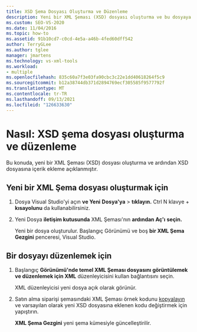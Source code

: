 ```yaml
---
title: XSD Şema Dosyası Oluşturma ve Düzenleme
description: Yeni bir XML Şeması (XSD) dosyası oluşturma ve bu dosyaya içerik ekleme hakkında bilgi Visual Studio.
ms.custom: SEO-VS-2020
ms.date: 11/04/2016
ms.topic: how-to
ms.assetid: 91b10cd7-c0cd-4e5a-a46b-4fed60dff542
author: TerryGLee
ms.author: tglee
manager: jmartens
ms.technology: vs-xml-tools
ms.workload:
- multiple
ms.openlocfilehash: 835c60a7f3e03fa90cbc3c22e1dd40618264f5c9
ms.sourcegitcommit: b12a38744db371d2894769ecf305585f9577792f
ms.translationtype: MT
ms.contentlocale: tr-TR
ms.lasthandoff: 09/13/2021
ms.locfileid: "126633630"
---
```

# <a name="how-to-create-and-edit-an-xsd-schema-file"></a>Nasıl: XSD şema dosyası oluşturma ve düzenleme

Bu konuda, yeni bir XML Şeması (XSD) dosyası oluşturma ve ardından XSD dosyasına içerik ekleme açıklanmıştır.

## <a name="to-create-a-new-xml-schema-file"></a>Yeni bir XML Şema dosyası oluşturmak için

1. Dosya Visual Studio'yi açın **ve Yeni** **Dosya'ya**  >  **tıklayın.** Ctrl N klavye + **kısayolunu** da kullanabilirsiniz.

2. Yeni Dosya **iletişim kutusunda** XML Şeması'nın **ardından Aç'ı** **seçin.**

   Yeni bir dosya oluşturulur. Başlangıç Görünümü ve boş **bir XML Şema Gezgini** penceresi, Visual Studio.

## <a name="to-edit-a-file"></a>Bir dosyayı düzenlemek için

1. Başlangıç **Görünümü'nde temel XML Şeması dosyasını görüntülemek ve düzenlemek için XML** düzenleyicisini kullan bağlantısını seçin.

   XML düzenleyicisi yeni dosya açık olarak görünür.

2. Satın alma siparişi şemasındaki XML Şeması örnek kodunu [kopyalayın](../xml-tools/sample-xsd-file-simple-schema.md) ve varsayılan olarak yeni XSD dosyasına eklenen kodu değiştirmek için yapıştırın.

   **XML Şema Gezgini** yeni şema kümesiyle güncelleştirilir.
